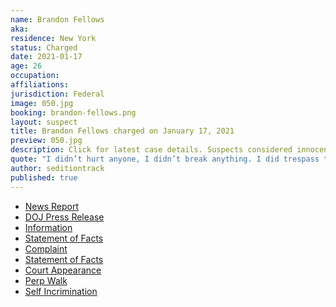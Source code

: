 ```yaml
---
name: Brandon Fellows
aka:
residence: New York
status: Charged
date: 2021-01-17
age: 26
occupation:
affiliations:
jurisdiction: Federal
image: 050.jpg
booking: brandon-fellows.png
layout: suspect
title: Brandon Fellows charged on January 17, 2021
preview: 050.jpg
description: Click for latest case details. Suspects considered innocent until proven guilty.
quote: "I didn’t hurt anyone, I didn’t break anything. I did trespass though, I guess."
author: seditiontrack
published: true
---
```


- [News Report](https://dailygazette.com/2021/01/17/feds-schenectady-man-charged-in-capital-insurrection/)
- [DOJ Press Release]()
- [Information]()
- [Statement of Facts]()
- [Complaint]()
- [Statement of Facts]()
- [Court Appearance]()
- [Perp Walk]()
- [Self Incrimination](https://www.bloomberg.com/news/articles/2021-01-12/-no-regrets-a-capitol-rioter-tells-his-story-from-inside)
